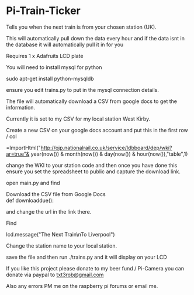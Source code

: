 Pi-Train-Ticker
===============

Tells you when the next train is from your chosen station (UK).

This will automatically pull down the data every hour and if the data isnt in the database it will automatically pull it in for you

Requires 1 x Adafruits LCD plate

You will need to install mysql for python

sudo apt-get install python-mysqldb

ensure you edit trains.py to put in the mysql connection details.

The file will automatically download a CSV from google docs to get the information.

Currently it is set to my CSV for my local station West Kirby.

Create a new CSV on your google docs account and put this in the first row / col

=ImportHtml("http://ojp.nationalrail.co.uk/service/ldbboard/dep/wki?ar=true"& year(now()) & month(now()) & day(now()) & hour(now()),"table",1)

change the WKI to your station code and then once you have done this ensure you set the spreadsheet to public and capture the download link.

open main.py and find

Download the CSV file from Google Docs	
def downloaddue():

and change the url in the link there.

Find 

lcd.message("The Next Train\nTo Liverpool")

Change the station name to your local station.

save the file and then run ./trains.py and it will display on your LCD

If you like this project please donate to my beer fund / Pi-Camera you can donate via paypal to txt3rob@gmail.com

Also any errors PM me on the raspberry pi forums or email me.


